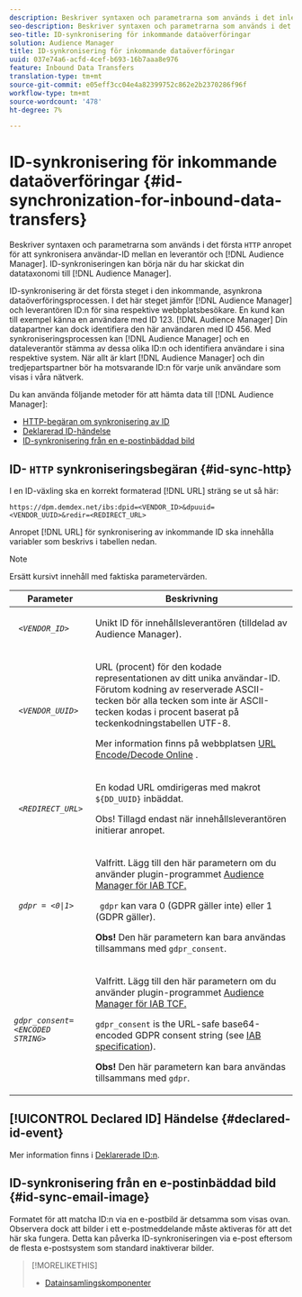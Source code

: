 ```yaml
---
description: Beskriver syntaxen och parametrarna som används i det inledande HTTP-anropet för att synkronisera användar-ID:n mellan en leverantör och Audience Manager. Synkronisering av ID kan påbörjas när du har skickat din datataxonomi till Audience Manager.
seo-description: Beskriver syntaxen och parametrarna som används i det inledande HTTP-anropet för att synkronisera användar-ID:n mellan en leverantör och Audience Manager. Synkronisering av ID kan påbörjas när du har skickat din datataxonomi till Audience Manager.
seo-title: ID-synkronisering för inkommande dataöverföringar
solution: Audience Manager
title: ID-synkronisering för inkommande dataöverföringar
uuid: 037e74a6-acfd-4cef-b693-16b7aaa8e976
feature: Inbound Data Transfers
translation-type: tm+mt
source-git-commit: e05eff3cc04e4a82399752c862e2b2370286f96f
workflow-type: tm+mt
source-wordcount: '478'
ht-degree: 7%

---
```



# ID-synkronisering för inkommande dataöverföringar {#id-synchronization-for-inbound-data-transfers}

Beskriver syntaxen och parametrarna som används i det första `HTTP` anropet för att synkronisera användar-ID mellan en leverantör och [!DNL Audience Manager]. ID-synkroniseringen kan börja när du har skickat din datataxonomi till [!DNL Audience Manager].

ID-synkronisering är det första steget i den inkommande, asynkrona dataöverföringsprocessen. I det här steget jämför [!DNL Audience Manager] och leverantören ID:n för sina respektive webbplatsbesökare. En kund kan till exempel känna en användare med ID 123. [!DNL Audience Manager] Din datapartner kan dock identifiera den här användaren med ID 456. Med synkroniseringsprocessen kan [!DNL Audience Manager] och en dataleverantör stämma av dessa olika ID:n och identifiera användare i sina respektive system. När allt är klart [!DNL Audience Manager] och din tredjepartspartner bör ha motsvarande ID:n för varje unik användare som visas i våra nätverk.

Du kan använda följande metoder för att hämta data till [!DNL Audience Manager]:

* [HTTP-begäran om synkronisering av ID](../../../integration/sending-audience-data/batch-data-transfer-explained/id-sync-http.md#id-sync-http)
* [Deklarerad ID-händelse](../../../integration/sending-audience-data/batch-data-transfer-explained/id-sync-http.md#declared-id-event)
* [ID-synkronisering från en e-postinbäddad bild](../../../integration/sending-audience-data/batch-data-transfer-explained/id-sync-http.md#id-sync-email-image)

## ID- `HTTP` synkroniseringsbegäran {#id-sync-http}

I en ID-växling ska en korrekt formaterad [!DNL URL] sträng se ut så här:

```
https://dpm.demdex.net/ibs:dpid=<VENDOR_ID>&dpuuid=<VENDOR_UUID>&redir=<REDIRECT_URL>
```

Anropet [!DNL URL] för synkronisering av inkommande ID ska innehålla variabler som beskrivs i tabellen nedan.

>[!NOTE]
>
>Ersätt kursivt innehåll med faktiska parametervärden.

<table id="table_EB9F4246E2A34ABB8ED06EA458EB186F"> 
 <thead> 
  <tr> 
   <th colname="col1" class="entry"> Parameter </th> 
   <th colname="col2" class="entry"> Beskrivning </th> 
  </tr> 
 </thead>
 <tbody> 
  <tr> 
   <td colname="col1"> <code> <i>&lt;VENDOR_ID&gt;</i> </code> </td> 
   <td colname="col2"> <p>Unikt ID för innehållsleverantören (tilldelad av <span class="keyword"> Audience Manager</span>). </p> </td> 
  </tr> 
  <tr> 
   <td colname="col1"> <code> <i>&lt;VENDOR_UUID&gt;</i> </code> </td> 
   <td colname="col2"> <p>URL (procent) för den kodade representationen av ditt unika användar-ID. Förutom kodning av reserverade ASCII-tecken bör alla tecken som inte är ASCII-tecken kodas i procent baserat på teckenkodningstabellen UTF-8. </p> <p>Mer information finns på webbplatsen <a href="https://www.url-encode-decode.com" format="http" scope="external"> URL Encode/Decode Online</a> . </p> </td> 
  </tr> 
  <tr> 
   <td colname="col1"> <code> <i>&lt;REDIRECT_URL&gt;</i> </code> </td> 
   <td colname="col2"> <p>En kodad URL omdirigeras med makrot <code> ${DD_UUID}</code> inbäddat. </p> <p>Obs!  Tillagd endast när innehållsleverantören initierar anropet. </p> </td> 
  </tr> 
  <tr> 
   <td colname="col1"> <code> <i>gdpr = &lt;0|1&gt;</i> </code> </td> 
   <td colname="col2"> <p>Valfritt. Lägg till den här parametern om du använder plugin-programmet <a href="../../../overview/data-security-and-privacy/aam-iab-plugin.md">Audience Manager för IAB TCF.</a></p> <p><code> gdpr</code> kan vara 0 (GDPR gäller inte) eller 1 (GDPR gäller). </p> <p> <b>Obs!</b> Den här parametern kan bara användas tillsammans med <code>gdpr_consent</code>.</p></td> 
  </tr> 
  <tr> 
   <td colname="col1"> <code><i>gdpr_consent=&lt;ENCODED STRING&gt;</i> </code> </td> 
   <td colname="col2"> <p>Valfritt. Lägg till den här parametern om du använder plugin-programmet <a href="../../../overview/data-security-and-privacy/aam-iab-plugin.md">Audience Manager för IAB TCF.</a></p> <p><code>gdpr_consent</code> is the URL-safe base64-encoded GDPR consent string (see <a href="https://github.com/InteractiveAdvertisingBureau/GDPR-Transparency-and-Consent-Framework/blob/master/URL-based%20Consent%20Passing_%20Framework%20Guidance.md#specifications" format="http" scope="external"> IAB specification</a>). </p> <p> <b>Obs!</b> Den här parametern kan bara användas tillsammans med <code>gdpr</code>.</p> </td> 
  </tr> 
 </tbody> 
</table>

## [!UICONTROL Declared ID] Händelse {#declared-id-event}

Mer information finns i [Deklarerade ID:n](../../../features/declared-ids.md).

## ID-synkronisering från en e-postinbäddad bild {#id-sync-email-image}

Formatet för att matcha ID:n via en e-postbild är detsamma som visas ovan. Observera dock att bilder i ett e-postmeddelande måste aktiveras för att det här ska fungera. Detta kan påverka ID-synkroniseringen via e-post eftersom de flesta e-postsystem som standard inaktiverar bilder.

>[!MORELIKETHIS]
>
>* [Datainsamlingskomponenter](../../../reference/system-components/components-data-collection.md)

